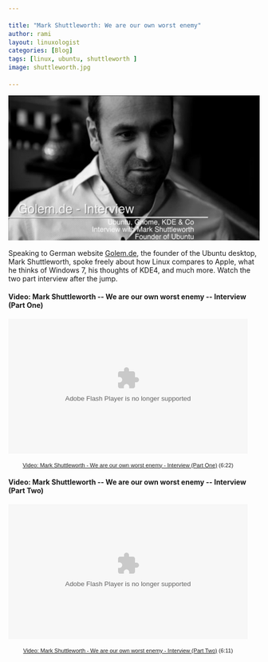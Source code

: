 ```yaml
---

title: "Mark Shuttleworth: We are our own worst enemy"
author: rami
layout: linuxologist
categories: [Blog]
tags: [linux, ubuntu, shuttleworth ]
image: shuttleworth.jpg

---
```


![Shuttleworth](/assets/images/content/blog/shuttleworth.jpg)

Speaking to German website [Golem.de](http://video.golem.de/list/mark_shuttleworth_-_we_are_our_own_worst_enemy.html), the founder of the Ubuntu desktop, Mark Shuttleworth, spoke freely about how Linux compares to Apple, what he thinks of Windows 7, his thoughts of KDE4, and much more. Watch the two part interview after the jump.

#### Video: Mark Shuttleworth -- We are our own worst enemy -- Interview (Part One)

<object width="480" height="270"><param name="movie" value="https://video.golem.de/player/videoplayer.swf?id=1875&autoPl=false"></param><param name="allowFullScreen" value="true"></param><param name="AllowScriptAccess" value="always"></param><embed src="https://video.golem.de/player/videoplayer.swf?id=1875&autoPl=false" type="application/x-shockwave-flash" allowfullscreen="true" AllowScriptAccess="always" width="480" height="270"></embed></object><div style="width:480px; text-align:center; font-family:verdana,sans-serif; font-size:0.8em;"><a href="https://video.golem.de/desktop-applikationen/1875/mark-shuttleworth-interview-(part-one).html">Video: Mark Shuttleworth - We are our own worst enemy - Interview (Part One)</a>&nbsp;(6:22)</div>

#### Video: Mark Shuttleworth -- We are our own worst enemy -- Interview (Part Two)

<object width="480" height="270"><param name="movie" value="https://video.golem.de/player/videoplayer.swf?id=1876&autoPl=false"></param><param name="allowFullScreen" value="true"></param><param name="AllowScriptAccess" value="always"></param><embed src="https://video.golem.de/player/videoplayer.swf?id=1876&autoPl=false" type="application/x-shockwave-flash" allowfullscreen="true" AllowScriptAccess="always" width="480" height="270"></embed></object><div style="width:480px; text-align:center; font-family:verdana,sans-serif; font-size:0.8em;"><a href="https://video.golem.de/desktop-applikationen/1876/mark-shuttleworth-interview-(part-two).html">Video: Mark Shuttleworth - We are our own worst enemy - Interview (Part Two)</a>&nbsp;(6:11)</div>
